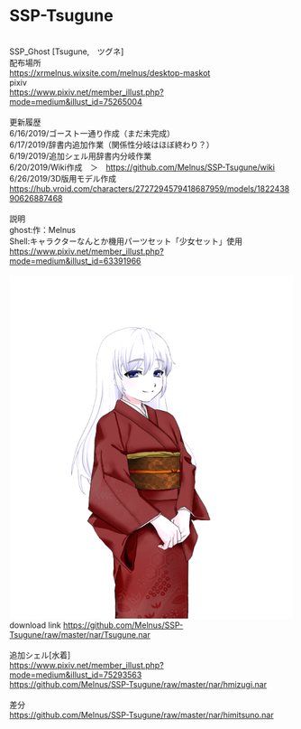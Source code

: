# SSP-Tsugune
<br>SSP_Ghost [Tsugune,　ツグネ]　
<br>配布場所
<br>https://xrmelnus.wixsite.com/melnus/desktop-maskot
<br>pixiv
<br>https://www.pixiv.net/member_illust.php?mode=medium&illust_id=75265004
<br>
<br>更新履歴
<br>6/16/2019/ゴースト一通り作成（まだ未完成）
<br>6/17/2019/辞書内追加作業（関係性分岐はほぼ終わり？）
<br>6/19/2019/追加シェル用辞書内分岐作業
<br>6/20/2019/Wiki作成　＞　https://github.com/Melnus/SSP-Tsugune/wiki
<br>6/26/2019/3D版用モデル作成　https://hub.vroid.com/characters/2727294579418687959/models/182243890626887468
<br>
<br>説明
<br>ghost:作：Melnus
<br>Shell:キャラクターなんとか機用パーツセット「少女セット」使用
<br>https://www.pixiv.net/member_illust.php?mode=medium&illust_id=63391966
<br>
<br><img src="nar/スクリーンショット 2019-06-16 22.43.35.png" alt="CC" title="Tsugune">
<br>download link https://github.com/Melnus/SSP-Tsugune/raw/master/nar/Tsugune.nar
<br>
<br>追加シェル[水着]
<br>https://www.pixiv.net/member_illust.php?mode=medium&illust_id=75293563
<br>https://github.com/Melnus/SSP-Tsugune/raw/master/nar/hmizugi.nar
<br>
<br>差分
<br>https://github.com/Melnus/SSP-Tsugune/raw/master/nar/himitsuno.nar
